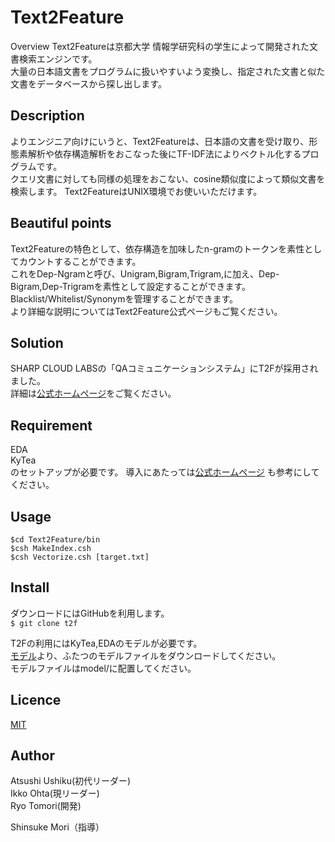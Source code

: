Text2Feature
====

Overview
Text2Featureは京都大学 情報学研究科の学生によって開発された文書検索エンジンです。  
大量の日本語文書をプログラムに扱いやすいよう変換し、指定された文書と似た文書をデータベースから探し出します。
## Description
よりエンジニア向けにいうと、Text2Featureは、日本語の文書を受け取り、形態素解析や依存構造解析をおこなった後にTF-IDF法によりベクトル化するプログラムです。  
クエリ文書に対しても同様の処理をおこない、cosine類似度によって類似文書を検索します。 
Text2FeatureはUNIX環境でお使いいただけます。  

## Beautiful points

Text2Featureの特色として、依存構造を加味したn-gramのトークンを素性としてカウントすることができます。  
これをDep-Ngramと呼び、Unigram,Bigram,Trigram,に加え、Dep-Bigram,Dep-Trigramを素性として設定することができます。  
Blacklist/Whitelist/Synonymを管理することができます。  
より詳細な説明についてはText2Feature公式ページもご覧ください。

## Solution
SHARP CLOUD LABSの「QAコミュニケーションシステム」にT2Fが採用されました。  
詳細は[公式ホームページ](http://qac.cloudlabs.sharp.co.jp/)をご覧ください。

## Requirement
 EDA  
 KyTea  
のセットアップが必要です。 
導入にあたっては[公式ホームページ](http://plata.ar.media.kyoto-u.ac.jp/tool/Text2Feature/t2fdoc/_build/html/Tutorial.html)
 も参考にしてください。

## Usage
`$cd Text2Feature/bin`  
`$csh MakeIndex.csh`  
`$csh Vectorize.csh [target.txt]`  

## Install
ダウンロードにはGitHubを利用します。  
`$ git clone t2f`

T2Fの利用にはKyTea,EDAのモデルが必要です。  
[モデル](http://www.ar.media.kyoto-u.ac.jp/tool/Text2Feature/models.zip)より、ふたつのモデルファイルをダウンロードしてください。  
モデルファイルはmodel/に配置してください。

## Licence

[MIT](https://github.com/tcnksm/tool/blob/master/LICENCE)  

## Author
Atsushi Ushiku(初代リーダー)  
Ikko Ohta(現リーダー)  
Ryo Tomori(開発)  

Shinsuke Mori（指導）